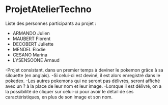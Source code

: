 # ProjetAtelierTechno

Liste des personnes participants au projet :

- ARMANDO Julien
- MAUBERT Florent
- DECOBERT Juliette
- MENDEL Elodie
- CESANO Marina
- LYSENSOONE Arnaud


-Projet consistant, dans un premier temps à deviner le pokemon grâce à sa silouette (en anglais).
-Si celui-ci est deviné, il est alors enregistré dans le pokedex.
-Les autres pokemons qui ne seront pas délivrés, seront affiché avec un ? à la place de leur nom et leur image.
-Lorsque il est délivré, on a la possibilité de cliquer sur celui-ci pour avoir le détail de ses caractéristiques, en plus de son image et son nom.
